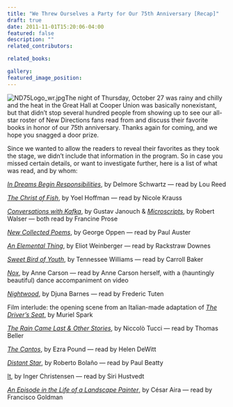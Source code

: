 ```yaml
---
title: "We Threw Ourselves a Party for Our 75th Anniversary [Recap]"
draft: true
date: 2011-11-01T15:20:06-04:00
featured: false
description: ""
related_contributors:

related_books:

gallery:
featured_image_position: 
---
```


![ND75Logo_wr.jpg](http://ndbooks.com/images/uploads/ND75Logo_wr.jpg)The night of Thursday, October 27 was rainy and chilly and the heat in the Great Hall at Cooper Union was basically nonexistant, but that didn’t stop several hundred people from showing up to see our all-star roster of New Directions fans read from and discuss their favorite books in honor of our 75th anniversary. Thanks again for coming, and we hope you snagged a door prize. 

Since we wanted to allow the readers to reveal their favorites as they took the stage, we didn’t include that information in the program. So in case you missed certain details, or want to investigate further, here is a list of what was read, and by whom:

[_In Dreams Begin Responsibilities_](http://ndbooks.com/book/in-dreams-begin-responsibilities), by Delmore Schwartz — read by Lou Reed

[_The Christ of Fish_](http://ndbooks.com/book/the-christ-of-fish), by Yoel Hoffman — read by Nicole Krauss

[_Conversations with Kafka_](http://ndbooks.com/book/conversations-with-kafka), by Gustav Janouch & [_Microscripts_](http://ndbooks.com/book/the-microscripts), by Robert Walser — both read by Francine Prose

[_New Collected Poems_](http://ndbooks.com/book/new-collected-poems), by George Oppen — read by Paul Auster

[_An Elemental Thing_](http://ndbooks.com/book/an-elemental-thing), by Eliot Weinberger — read by Rackstraw Downes

[_Sweet Bird of Youth_](http://ndbooks.com/book/sweet-bird-of-youth), by Tennessee Williams — read by Carroll Baker

[_Nox_](http://ndbooks.com/book/nox), by Anne Carson — read by Anne Carson herself, with a (hauntingly beautiful) dance accompaniment on video

[_Nightwood_](http://ndbooks.com/book/nightwood), by Djuna Barnes — read by Frederic Tuten

Film interlude: the opening scene from an Italian-made adaptation of [_The Driver’s Seat_,](http://ndbooks.com/book/the-drivers-seat) by Muriel Spark

[_The Rain Came Last & Other Stories_](http://ndbooks.com/book/the-rain-came-last-other-stories), by Niccolò Tucci — read by Thomas Beller

[_The Cantos_](http://ndbooks.com/book/the-cantos-of-ezra-pound), by Ezra Pound — read by Helen DeWitt

[_Distant Star_](http://ndbooks.com/book/distant-star), by Roberto Bolaño — read by Paul Beatty

[It](http://ndbooks.com/book/it), by Inger Christensen — read by Siri Hustvedt

[_An Episode in the Life of a Landscape Painter_,](http://ndbooks.com/book/an-episode-in-the-life-of-a-landscape-painter) by César Aira — read by Francisco Goldman

